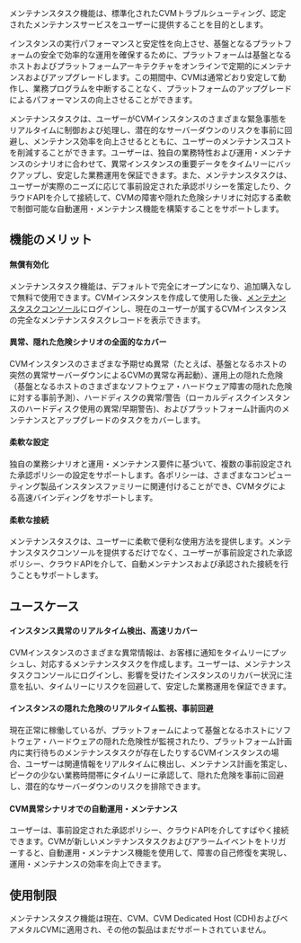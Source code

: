 メンテナンスタスク機能は、標準化されたCVMトラブルシューティング、認定されたメンテナンスサービスをユーザーに提供することを目的とします。

インスタンスの実行パフォーマンスと安定性を向上させ、基盤となるプラットフォームの安全で効率的な運用を確保するために、プラットフォームは基盤となるホストおよびプラットフォームアーキテクチャをオンラインで定期的にメンテナンスおよびアップグレードします。この期間中、CVMは通常どおり安定して動作し、業務プログラムを中断することなく、プラットフォームのアップグレードによるパフォーマンスの向上させることができます。

メンテナンスタスクは、ユーザーがCVMインスタンスのさまざまな緊急事態をリアルタイムに制御および処理し、潜在的なサーバーダウンのリスクを事前に回避し、メンテナンス効率を向上させるとともに、ユーザーのメンテナンスコストを削減することができます。ユーザーは、独自の業務特性および運用・メンテナンスのシナリオに合わせて、異常インスタンスの重要データをタイムリーにバックアップし、安定した業務運用を保証できます。また、メンテナンスタスクは、ユーザーが実際のニーズに応じて事前設定された承認ポリシーを策定したり、クラウドAPIを介して接続して、CVMの障害や隠れた危険シナリオに対応する柔軟で制御可能な自動運用・メンテナンス機能を構築することをサポートします。

## 機能のメリット

#### 無償有効化

メンテナンスタスク機能は、デフォルトで完全にオープンになり、追加購入なしで無料で使用できます。CVMインスタンスを作成して使用した後、[メンテナンスタスクコンソール](https://console.cloud.tencent.com/cvm/repair/list)にログインし、現在のユーザーが属するCVMインスタンスの完全なメンテナンスタスクレコードを表示できます。

#### 異常、隠れた危険シナリオの全面的なカバー

CVMインスタンスのさまざまな予期せぬ異常（たとえば、基盤となるホストの突然の異常サーバーダウンによるCVMの異常な再起動）、運用上の隠れた危険（基盤となるホストのさまざまなソフトウェア・ハードウェア障害の隠れた危険に対する事前予測）、ハードディスクの異常/警告（ローカルディスクインスタンスのハードディスク使用の異常/早期警告)、およびプラットフォーム計画内のメンテナンスとアップグレードのタスクをカバーします。

#### 柔軟な設定

独自の業務シナリオと運用・メンテナンス要件に基づいて、複数の事前設定された承認ポリシーの設定をサポートします。各ポリシーは、さまざまなコンピューティング製品インスタンスファミリーに関連付けることができ、CVMタグによる高速バインディングをサポートします。

#### 柔軟な接続

メンテナンスタスクは、ユーザーに柔軟で便利な使用方法を提供します。メンテナンスタスクコンソールを提供するだけでなく、ユーザーが事前設定された承認ポリシー、クラウドAPIを介して、自動メンテナンスおよび承認された接続を行うこともサポートします。

## ユースケース

#### インスタンス異常のリアルタイム検出、高速リカバー

CVMインスタンスのさまざまな異常情報は、お客様に通知をタイムリーにプッシュし、対応するメンテナンスタスクを作成します。ユーザーは、メンテナンスタスクコンソールにログインし、影響を受けたインスタンスのリカバー状況に注意を払い、タイムリーにリスクを回避して、安定した業務運用を保証できます。

#### インスタンスの隠れた危険のリアルタイム監視、事前回避

現在正常に稼働しているが、プラットフォームによって基盤となるホストにソフトウェア・ハードウェアの隠れた危険性が監視されたり、プラットフォーム計画内に実行待ちのメンテナンスタスクが存在したりするCVMインスタンスの場合、ユーザーは関連情報をリアルタイムに検出し、メンテナンス計画を策定し、ピークの少ない業務時間帯にタイムリーに承認して、隠れた危険を事前に回避し、潜在的なサーバーダウンのリスクを排除できます。

#### CVM異常シナリオでの自動運用・メンテナンス

ユーザーは、事前設定された承認ポリシー、クラウドAPIを介してすばやく接続できます。CVMが新しいメンテナンスタスクおよびアラームイベントをトリガーすると、自動運用・メンテナンス機能を使用して、障害の自己修復を実現し、運用・メンテナンスの効率を向上できます。

## 使用制限

メンテナンスタスク機能は現在、CVM、CVM Dedicated Host (CDH)およびベアメタルCVMに適用され、その他の製品はまだサポートされていません。
